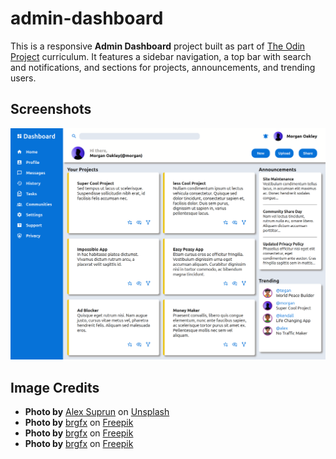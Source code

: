 # admin-dashboard

This is a responsive **Admin Dashboard** project built as part of [The Odin Project](https://www.theodinproject.com/) curriculum. It features a sidebar navigation, a top bar with search and notifications, and sections for projects, announcements, and trending users.

## Screenshots

![Admin Dashboard Preview](images/preview.png)


## Image Credits

- **Photo by** [Alex Suprun](https://unsplash.com/@sooprun) on [Unsplash](https://unsplash.com/photos/a-man-standing-in-front-of-a-purple-wall-bYODySpLIhE?utm_content=creditCopyText&utm_medium=referral&utm_source=unsplash)
- **Photo by** [brgfx](https://www.freepik.com/author/brgfx) on [Freepik](https://www.freepik.com/free-vector/young-man-with-glasses-illustration_356307012.htm#fromView=keyword&page=1&position=2&uuid=c2bf0ba6-1c4b-4107-aa44-a4d5caa2e7a2&query=Avatar)
- **Photo by** [brgfx](https://www.freepik.com/author/brgfx) on [Freepik](https://www.freepik.com/free-vector/young-boy-avatar-illustration_395229530.htm#fromView=keyword&page=1&position=25&uuid=c2bf0ba6-1c4b-4107-aa44-a4d5caa2e7a2&query=Avatar)
- **Photo by** [brgfx](https://www.freepik.com/author/brgfx) on [Freepik](https://www.freepik.com/free-vector/young-man-glasses-hoodie_356306296.htm#fromView=keyword&page=1&position=13&uuid=49b2e2cb-ebc1-462b-9ab3-a3ebd88f65bf&query=Avatar)

